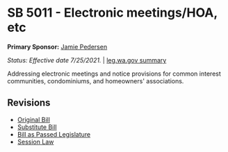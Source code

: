 # SB 5011 - Electronic meetings/HOA, etc
**Primary Sponsor:** [Jamie Pedersen](/person/leg/jamie.pedersen.md)

*Status: Effective date 7/25/2021.* | [leg.wa.gov summary](https://app.leg.wa.gov/billsummary?BillNumber=5011&Year=2021)

Addressing electronic meetings and notice provisions for common interest communities, condominiums, and homeowners' associations.

## Revisions
* [Original Bill](1/)
* [Substitute Bill](S/)
* [Bill as Passed Legislature](S.PL/)
* [Session Law](S.SL/)